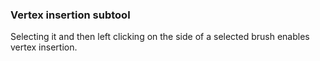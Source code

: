 ### Vertex insertion subtool
Selecting it and then left clicking on the side of a selected brush enables vertex insertion.
